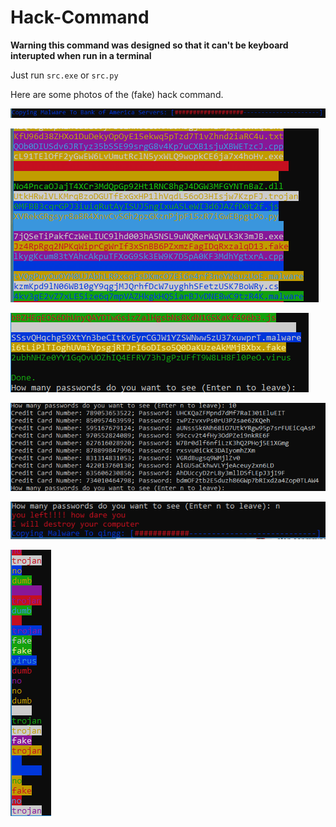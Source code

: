 # Hack-Command
**Warning this command was designed so that it can't be keyboard interupted when run in a terminal**

Just run `src.exe` or `src.py`

Here are some photos of the (fake) hack command.

![](https://raw.githubusercontent.com/MonliH/Hack-Command/master/photos/Capture.PNG)

![](https://raw.githubusercontent.com/MonliH/Hack-Command/master/photos/Capture1.PNG)

![](https://raw.githubusercontent.com/MonliH/Hack-Command/master/photos/Capture2.PNG)

![](https://raw.githubusercontent.com/MonliH/Hack-Command/master/photos/Capture3.PNG)

![](https://raw.githubusercontent.com/MonliH/Hack-Command/master/photos/Capture4.PNG)

![](https://raw.githubusercontent.com/MonliH/Hack-Command/master/photos/Capture5.PNG)
